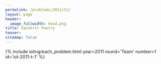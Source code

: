 ```yaml
---
permalink: /problems/2011/t1/
layout: page
header:
  image_fullwidth: head.png
title: Sanskrit Poetry
teaser: 
sitemap: false
---
```


{% include ioling/each_problem.html year=2011 round='Team' number=1 id='iol-2011-t-1' %}
